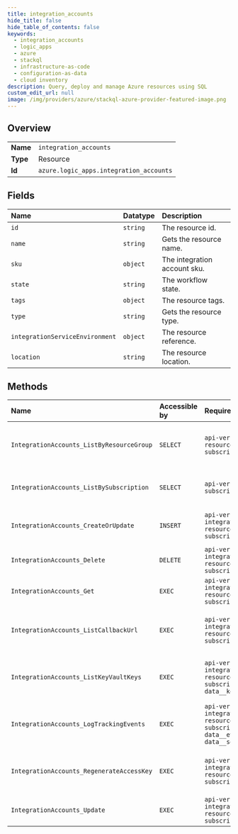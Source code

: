 ```yaml
---
title: integration_accounts
hide_title: false
hide_table_of_contents: false
keywords:
  - integration_accounts
  - logic_apps
  - azure    
  - stackql
  - infrastructure-as-code
  - configuration-as-data
  - cloud inventory
description: Query, deploy and manage Azure resources using SQL
custom_edit_url: null
image: /img/providers/azure/stackql-azure-provider-featured-image.png
---
```

  
    

## Overview
<table><tbody>
<tr><td><b>Name</b></td><td><code>integration_accounts</code></td></tr>
<tr><td><b>Type</b></td><td>Resource</td></tr>
<tr><td><b>Id</b></td><td><code>azure.logic_apps.integration_accounts</code></td></tr>
</tbody></table>

## Fields
| Name | Datatype | Description |
|:-----|:---------|:------------|
| `id` | `string` | The resource id. |
| `name` | `string` | Gets the resource name. |
| `sku` | `object` | The integration account sku. |
| `state` | `string` | The workflow state. |
| `tags` | `object` | The resource tags. |
| `type` | `string` | Gets the resource type. |
| `integrationServiceEnvironment` | `object` | The resource reference. |
| `location` | `string` | The resource location. |
## Methods
| Name | Accessible by | Required Params | Description |
|:-----|:--------------|:----------------|:------------|
| `IntegrationAccounts_ListByResourceGroup` | `SELECT` | `api-version, resourceGroupName, subscriptionId` | Gets a list of integration accounts by resource group. |
| `IntegrationAccounts_ListBySubscription` | `SELECT` | `api-version, subscriptionId` | Gets a list of integration accounts by subscription. |
| `IntegrationAccounts_CreateOrUpdate` | `INSERT` | `api-version, integrationAccountName, resourceGroupName, subscriptionId` | Creates or updates an integration account. |
| `IntegrationAccounts_Delete` | `DELETE` | `api-version, integrationAccountName, resourceGroupName, subscriptionId` | Deletes an integration account. |
| `IntegrationAccounts_Get` | `EXEC` | `api-version, integrationAccountName, resourceGroupName, subscriptionId` | Gets an integration account. |
| `IntegrationAccounts_ListCallbackUrl` | `EXEC` | `api-version, integrationAccountName, resourceGroupName, subscriptionId` | Gets the integration account callback URL. |
| `IntegrationAccounts_ListKeyVaultKeys` | `EXEC` | `api-version, integrationAccountName, resourceGroupName, subscriptionId, data__keyVault` | Gets the integration account's Key Vault keys. |
| `IntegrationAccounts_LogTrackingEvents` | `EXEC` | `api-version, integrationAccountName, resourceGroupName, subscriptionId, data__events, data__sourceType` | Logs the integration account's tracking events. |
| `IntegrationAccounts_RegenerateAccessKey` | `EXEC` | `api-version, integrationAccountName, resourceGroupName, subscriptionId` | Regenerates the integration account access key. |
| `IntegrationAccounts_Update` | `EXEC` | `api-version, integrationAccountName, resourceGroupName, subscriptionId` | Updates an integration account. |
